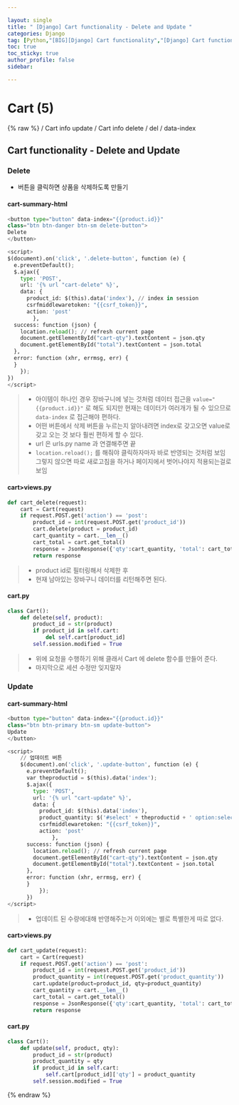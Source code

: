 ```yaml
---

layout: single
title: " [Django] Cart functionality - Delete and Update "
categories: Django
tag: [Python,"[BIG][Django] Cart functionality","[Django] Cart functionality - Delete and Update","파이썬함수del","data-index"]
toc: true
toc_sticky: true
author_profile: false
sidebar:

---
```

# Cart (5)
{% raw %}
/ Cart info update  / Cart info delete / del / data-index

## Cart functionality - Delete and Update

### Delete
- 버튼을 클릭하면 상품을 삭제하도록 만들기

#### cart-summary-html
```python
<button type="button" data-index="{{product.id}}"
class="btn btn-danger btn-sm delete-button">
Delete
</button>

<script>
$(document).on('click', '.delete-button', function (e) {
  e.preventDefault();
  $.ajax({
	type: 'POST',
	url: '{% url "cart-delete" %}',
	data: {
	  product_id: $(this).data('index'), // index in session
	  csrfmiddlewaretoken: "{{csrf_token}}",
	  action: 'post'
		},
  success: function (json) {
	location.reload(); // refresh current page
	document.getElementById("cart-qty").textContent = json.qty 
	document.getElementById("total").textContent = json.total
  },
  error: function (xhr, errmsg, err) {
  }
	});
})
</script>
```

>- 아이템이 하나인 경우 장바구니에 넣는 것처럼 데이터 접근을 `value="{{product.id}}"` 로 해도 되지만 현재는 데이터가 여러개가 될 수 있으므로 `data-index` 로 접근해야 편하다.
>- 어떤 버튼에서 삭제 버튼을 누르는지 알아내려면 index로 갖고오면 value로 갖고 오는 것 보다 훨씬 편하게 할 수 있다.
>- url 은 urls.py name 과 연결해주면 끝
>- `location.reload();` 를 해줘야 클릭하자마자 바로 반영되는 것처럼 보임
>  그렇지 않으면 따로 새로고침을 하거나 페이지에서 벗어나야지 적용되는걸로 보임

#### cart>views.py
```python
def cart_delete(request):
    cart = Cart(request)
    if request.POST.get('action') == 'post':
        product_id = int(request.POST.get('product_id'))
        cart.delete(product = product_id)
        cart_quantity = cart.__len__()
        cart_total = cart.get_total()
        response = JsonResponse({'qty':cart_quantity, 'total': cart_total})
        return response
```
>- product id로 필터링해서 삭제한 후
>- 현재 남아있는 장바구니 데이터를 리턴해주면 된다.

#### cart.py
```python
class Cart():
    def delete(self, product):
        product_id = str(product)
        if product_id in self.cart:
            del self.cart[product_id]
        self.session.modified = True
```
>- 위에 요청을 수행하기 위해 클래서 Cart 에 delete 함수를 만들어 준다.
>- 마지막으로 세션 수정만 잊지말자

### Update

#### cart-summary-html
```python
<button type="button" data-index="{{product.id}}"
class="btn btn-primary btn-sm update-button">
Update
</button>

<script>
    // 업데이트 버튼
    $(document).on('click', '.update-button', function (e) {
      e.preventDefault();
      var theproductid = $(this).data('index');
      $.ajax({
        type: 'POST',
        url: '{% url "cart-update" %}',
        data: {
          product_id: $(this).data('index'),
          product_quantity: $('#select' + theproductid + ' option:selected').text(), // without empthy infornt of option makes error
          csrfmiddlewaretoken: "{{csrf_token}}",
          action: 'post'
              },
      success: function (json) {
        location.reload(); // refresh current page
        document.getElementById("cart-qty").textContent = json.qty 
        document.getElementById("total").textContent = json.total
      },
      error: function (xhr, errmsg, err) {
      }
          });
      })
</script>
```
>- 업데이트 된 수량에대해 반영해주는거 이외에는 별로 특별한게 따로 없다.

#### cart>views.py
```python
def cart_update(request):
    cart = Cart(request)
    if request.POST.get('action') == 'post':
        product_id = int(request.POST.get('product_id'))
        product_quantity = int(request.POST.get('product_quantity'))
        cart.update(product=product_id, qty=product_quantity)
        cart_quantity = cart.__len__()
        cart_total = cart.get_total()
        response = JsonResponse({'qty':cart_quantity, 'total': cart_total})
        return response
```

#### cart.py
```python
class Cart():
    def update(self, product, qty):
        product_id = str(product)
        product_quantity = qty
        if product_id in self.cart:
            self.cart[product_id]['qty'] = product_quantity
        self.session.modified = True
```


{% endraw %}
